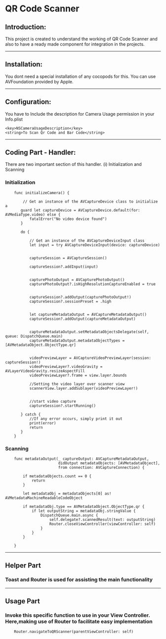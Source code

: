 # QR Code Scanner

## Introduction:

This project is created to understand the working of QR Code Scanner and also to have a ready made component for integration in the projects.

----------------------------------------------------------------------------------------------------

## Installation:

You dont need a special installation of any cocopods for this. You can use AVFoundation provided by Apple.


----------------------------------------------------------------------------------------------------

## Configuration:

You have to Include the description for Camera Usage permission in your Info.plist 

```
<key>NSCameraUsageDescription</key>
<string>To Scan Qr Code and Bar Code</string>
```

----------------------------------------------------------------------------------------------------

## Coding Part - Handler:

There are two important section of this handler. (i) Initialization and Scanning

### Initialization

```
    func initializeCamera() {
       
        // Get an instance of the AVCaptureDevice class to initialize a
       guard let captureDevice = AVCaptureDevice.default(for: AVMediaType.video) else {
           fatalError("No video device found")
       }
                             
       do {
        
           // Get an instance of the AVCaptureDeviceInput class
           let input = try AVCaptureDeviceInput(device: captureDevice)
                  

           captureSession = AVCaptureSession()
                  
           captureSession?.addInput(input)
                  
        
           capturePhotoOutput = AVCapturePhotoOutput()
           capturePhotoOutput?.isHighResolutionCaptureEnabled = true
                  
        
           captureSession?.addOutput(capturePhotoOutput!)
           captureSession?.sessionPreset = .high
                  
        
           let captureMetadataOutput = AVCaptureMetadataOutput()
           captureSession?.addOutput(captureMetadataOutput)
                  
        
           captureMetadataOutput.setMetadataObjectsDelegate(self, queue: DispatchQueue.main)
           captureMetadataOutput.metadataObjectTypes = [AVMetadataObject.ObjectType.qr]
                  
    
           videoPreviewLayer = AVCaptureVideoPreviewLayer(session: captureSession!)
           videoPreviewLayer?.videoGravity = AVLayerVideoGravity.resizeAspectFill
           videoPreviewLayer?.frame = view.layer.bounds
           
           //Setting the video layer over scanner view
           scannerView.layer.addSublayer(videoPreviewLayer!)

        
           //start video capture
           captureSession?.startRunning()
                  
       } catch {
           //If any error occurs, simply print it out
           print(error)
           return
       }
    }
```

### Scanning

```
    func metadataOutput(_ captureOutput: AVCaptureMetadataOutput,
                        didOutput metadataObjects: [AVMetadataObject],
                        from connection: AVCaptureConnection) {
        
        if metadataObjects.count == 0 {
            return
        }
        
        let metadataObj = metadataObjects[0] as! AVMetadataMachineReadableCodeObject
        
        if metadataObj.type == AVMetadataObject.ObjectType.qr {
            if let outputString = metadataObj.stringValue {
                DispatchQueue.main.async {
                    self.delegate?.scannedResult(text: outputString)
                    Router.closeViewController(viewController: self)
                }
            }
        }
        
    }
```

----------------------------------------------------------------------------------------------------

## Helper Part

### Toast and Router is used for assisting the main functionality

----------------------------------------------------------------------------------------------------

## Usage Part

### Invoke this specific function to use in your View Controller. Here,making use of Router to facilitate easy implementation

```
    Router.navigateToQRScanner(parentViewController: self)
```
